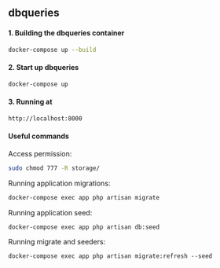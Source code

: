 ## dbqueries

#### 1. Building the **dbqueries** container 

```sh
docker-compose up --build
```
#### 2. Start up dbqueries

```sh
docker-compose up
```

#### 3. Running at

```sh
http://localhost:8000
```

#### Useful commands

Access permission:
```sh
sudo chmod 777 -R storage/
```
Running application migrations:
```sh
docker-compose exec app php artisan migrate
```

Running application seed:
```
docker-compose exec app php artisan db:seed
```
Running migrate and seeders:
```
docker-compose exec app php artisan migrate:refresh --seed
```